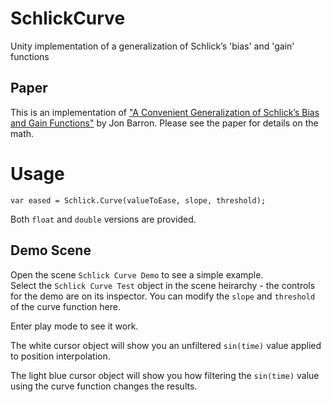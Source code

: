 # SchlickCurve
Unity implementation of a generalization of Schlick’s 'bias' and 'gain' functions


## Paper 

This is an implementation of ["A Convenient Generalization of Schlick’s Bias and Gain Functions"](https://arxiv.org/pdf/2010.09714.pdf) by Jon Barron.  Please see the paper for details on the math.


# Usage

```
var eased = Schlick.Curve(valueToEase, slope, threshold);
```

Both `float` and `double` versions are provided.


## Demo Scene

Open the scene `Schlick Curve Demo` to see a simple example.  
Select the `Schlick Curve Test` object in the scene heirarchy - the controls for the demo are on its inspector. You can modify the `slope` and `threshold` of the curve function here.  

Enter play mode to see it work.

The white cursor object will show you an unfiltered `sin(time)` value applied to position interpolation.

The light blue cursor object will show you how filtering the `sin(time)` value using the curve function changes the results.


